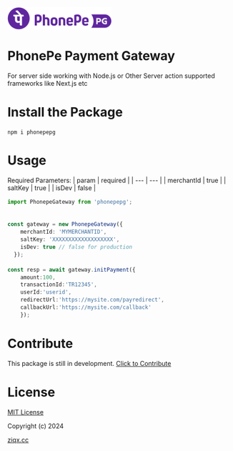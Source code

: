 
<img 
src="https://raw.githubusercontent.com/fathah/phonepepg/main/pepg.svg" height="50" alt="PhonePe PG"/>


# PhonePe Payment Gateway

For server side working with Node.js or Other Server action supported frameworks like Next.js etc



# Install the Package
```
npm i phonepepg
```

# Usage
Required Parameters:
| param | required |
| ---    | ---   | 
| merchantId | true |
| saltKey | true |
| isDev | false |



```ts
import PhonepeGateway from 'phonepepg';


const gateway = new PhonepeGateway({
    merchantId: 'MYMERCHANTID',
    saltKey: 'XXXXXXXXXXXXXXXXXXX',
    isDev: true // false for production
  });

const resp = await gateway.initPayment({
    amount:100, 
    transactionId:'TR12345', 
    userId:'userid', 
    redirectUrl:'https://mysite.com/payredirect',
    callbackUrl:'https://mysite.com/callback'
    });

```

# Contribute
This package is still in development.
[Click to Contribute](https://github.com/fathah/phonepepg)

# License

[MIT License](LICENSE)

Copyright (c) 2024 

[ziqx.cc](https://ziqx.cc)